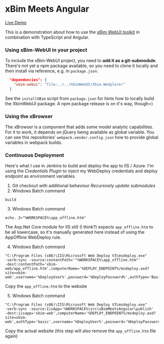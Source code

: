 # xBim Meets Angular

[Live Demo](https://xbim-web.dangl.me)

This is a demonstration about how to use the [xBim WebUI toolkit](https://github.com/GeorgDangl/XbimWebUI) in combination with TypeScript and Angular.

### Using xBim-WebUI in your project

To include the xBim-WebUI project, you need to **add it as a git-submodule**. There's not yet a npm package available,
so you need to clone it locally and then install via reference, e.g. in `package.json`:
``` JSON
  "dependencies": {
    "xbim-webui": "file:../../XbimWebUI/Xbim.WeXplorer"
  }
```

See the `installXBim` script from `package.json` for hints how to locally build the XbimWebUI package.
A npm package release is on it's way, though=)

### Using the xBrowser

The xBrowser is a component that adds some model analytic capabilities. For it to work, it depends on jQuery being available as global variable.
You can see this repositories' `webpack.vendor.config.json` how to provide global variables in webpack builds.

### Continuous Deployment

Here's what I use in Jenkins to build and deploy the app to IIS / Azure.
I'm using the *Credentials Plugin* to inject my WebDeploy credentials and deploy endpoint as environment variables.

1. Git checkout with additional behaviour *Recursively update submodules*
2. Windows Batch command
```
build
```
3. Windows Batch command
```
echo. 2>"%WORKSPACE%\app_offline.htm"
```
The Asp.Net Core module for IIS still (I think?) expects `app_offline.htm` to be all lowercase,
so it's manually generated here instead of using the AppOffline WebDeploy rule.

4. Windows Batch command
```
"C:\Program Files (x86)\IIS\Microsoft Web Deploy V3\msdeploy.exe"
-verb:sync -source:contentPath='"%WORKSPACE%\app_offline.htm"'
-dest:contentPath='xbim-web/app_offline.htm',computerName='%DEPLOY_ENDPOINT%/msdeploy.axd?site=xbim-web',username='%DeployUser%',password='%DeployPassword%',authType='Basic'
```
Copy the `app_offline.htm` to the website

5. Windows Batch command
```
"C:\Program Files (x86)\IIS\Microsoft Web Deploy V3\msdeploy.exe"
-verb:sync -source:IisApp='%WORKSPACE%\src\xBimMeetsAngular\publish'
-dest:iisapp='xbim-web',computerName='%DEPLOY_ENDPOINT%/msdeploy.axd?site=xbim-web',authType='basic',username='%DeployUser%',password='%DeployPassword%'
```
Copy the actual website (this step will also remove the `app_offline.htm` file again)